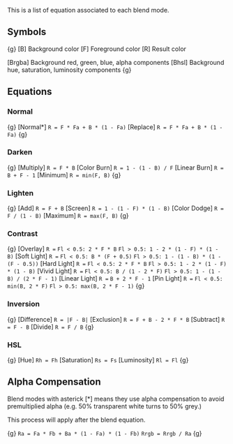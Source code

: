 This is a list of equation associated to each blend mode.

## Symbols

{g}
<x20> [B]     <x80> Background color
<x20> [F]     <x80> Foreground color
<x20> [R]     <x80> Result color

<x20> [Brgba] <x80> Background red, green, blue, alpha components
<x20> [Bhsl]  <x80> Background hue, saturation, luminosity components
{g}

## Equations
### Normal
{g}
<x20> [Normal*]      <x128> `R = F * Fa + B * (1 - Fa)`
<x20> [Replace]      <x128> `R = F * Fa + B * (1 - Fa)`
{g}

### Darken
{g}
<x20> [Multiply]     <x128> `R = F * B`
<x20> [Color Burn]   <x128> `R = 1 - (1 - B) / F`
<x20> [Linear Burn]  <x128> `R = B + F - 1`
<x20> [Minimum]      <x128> `R = min(F, B)`
{g}

### Lighten
{g}
<x20> [Add]          <x128> `R = F + B`
<x20> [Screen]       <x128> `R = 1 - (1 - F) * (1 - B)`
<x20> [Color Dodge]  <x128> `R = F / (1 - B)`
<x20> [Maximum]      <x128> `R = max(F, B)`
{g}

### Contrast
{g}
<x20> [Overlay]      <x128> `R =` <x152> `Fl < 0.5: 2 * F * B`
                                  <x152> `Fl > 0.5: 1 - 2 * (1 - F) * (1 - B)`
<x20> [Soft Light]   <x128> `R =` <x152> `Fl < 0.5: B * (F + 0.5)`
                                  <x152> `Fl > 0.5: 1 - (1 - B) * (1 - (F - 0.5))`
<x20> [Hard Light]   <x128> `R =` <x152> `Fl < 0.5: 2 * F * B`
                                  <x152> `Fl > 0.5: 1 - 2 * (1 - F) * (1 - B)`
<x20> [Vivid Light]  <x128> `R =` <x152> `Fl < 0.5: B / (1 - 2 * F)`
                                  <x152> `Fl > 0.5: 1 - (1 - B) / (2 * F - 1)`
<x20> [Linear Light] <x128> `R =` <x152> `B + 2 * F - 1`
<x20> [Pin Light]    <x128> `R =` <x152> `Fl < 0.5: min(B, 2 * F)`
                                  <x152> `Fl > 0.5: max(B, 2 * F - 1)`
{g}

### Inversion
{g}
<x20> [Difference]   <x128> `R = |F - B|`
<x20> [Exclusion]    <x128> `R = F + B - 2 * F * B`
<x20> [Subtract]     <x128> `R = F - B`
<x20> [Divide]       <x128> `R = F / B`
{g}

### HSL
{g}
<x20> [Hue]          <x128> `Rh = Fh`
<x20> [Saturation]   <x128> `Rs = Fs`
<x20> [Luminosity]   <x128> `Rl = Fl`
{g}

## Alpha Compensation
Blend modes with asterick [*] means they use alpha compensation to avoid premultiplied alpha (e.g. 50% transparent white turns to 50% grey.)

This process will apply after the blend equation.

{g}
<x20> `Ra = Fa * Fb + Ba * (1 - Fa) * (1 - Fb)`
<x20> `Rrgb = Rrgb / Ra`
{g}